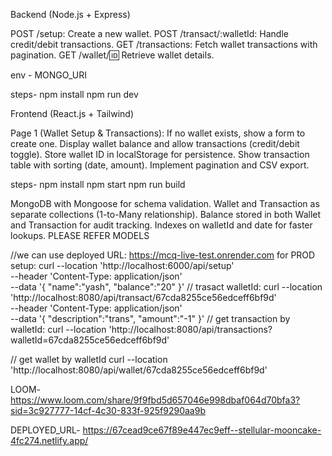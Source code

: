 Backend (Node.js + Express)

POST /setup: Create a new wallet.
POST /transact/:walletId: Handle credit/debit transactions.
GET /transactions: Fetch wallet transactions with pagination.
GET /wallet/:id: Retrieve wallet details.

env - MONGO_URI

steps-
npm install
npm run dev


Frontend (React.js + Tailwind)

Page 1 (Wallet Setup & Transactions):
If no wallet exists, show a form to create one.
Display wallet balance and allow transactions (credit/debit toggle).
Store wallet ID in localStorage for persistence.
Show transaction table with sorting (date, amount).
Implement pagination and CSV export.

steps-
npm install
npm start
npm run build


MongoDB with Mongoose for schema validation.
Wallet and Transaction as separate collections (1-to-Many relationship).
Balance stored in both Wallet and Transaction for audit tracking.
Indexes on walletId and date for faster lookups.
PLEASE REFER MODELS


//we can use deployed URL: https://mcq-live-test.onrender.com for PROD
setup:
curl --location 'http://localhost:6000/api/setup' \
--header 'Content-Type: application/json' \
--data '{
    "name":"yash",
    "balance":"20"
}'
// trasact walletId:
curl --location 'http://localhost:8080/api/transact/67cda8255ce56edceff6bf9d' \
--header 'Content-Type: application/json' \
--data '{
    "description":"trans",
    "amount":"-1"
}'
// get transaction by walletId:
curl --location 'http://localhost:8080/api/transactions?walletId=67cda8255ce56edceff6bf9d'

// get wallet by walletId
curl --location 'http://localhost:8080/api/wallet/67cda8255ce56edceff6bf9d'




LOOM- https://www.loom.com/share/9f9fbd5d657046e998dbaf064d70bfa3?sid=3c927777-14cf-4c30-833f-925f9290aa9b

DEPLOYED_URL- https://67cead9ce67f89e447ec9eff--stellular-mooncake-4fc274.netlify.app/